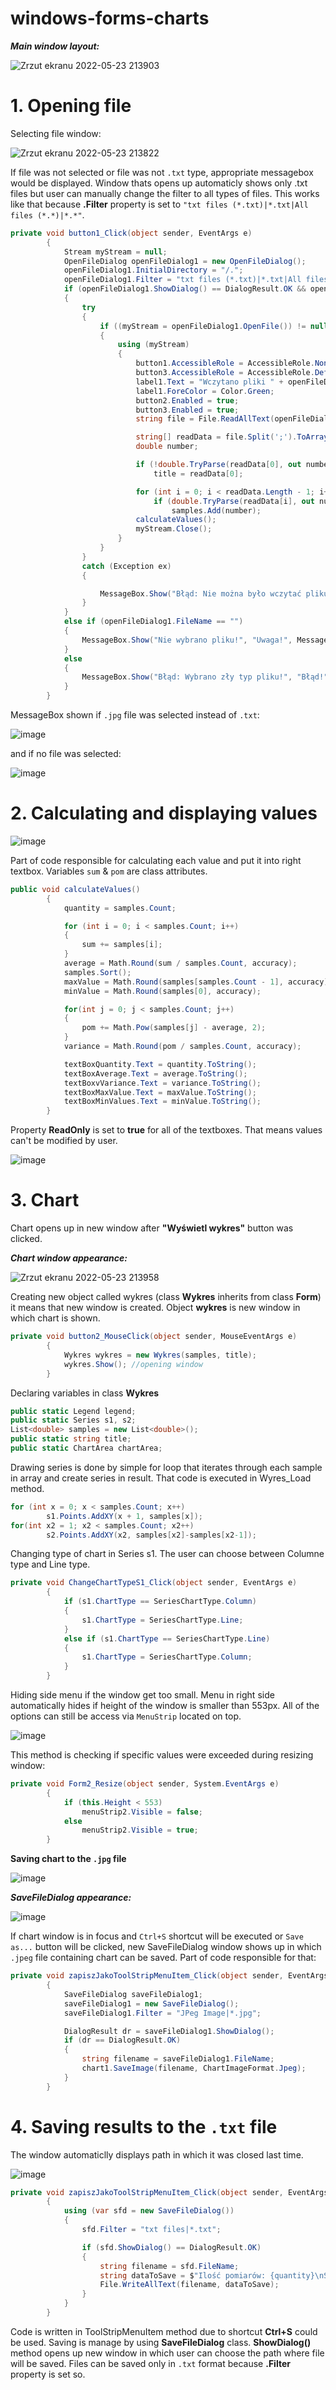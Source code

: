 # **windows-forms-charts**
***Main window layout:***

![Zrzut ekranu 2022-05-23 213903](https://user-images.githubusercontent.com/87483058/169895376-a68e4492-5b21-4f9d-9875-01e9cfaab351.png)

# 1. Opening file
Selecting file window:

![Zrzut ekranu 2022-05-23 213822](https://user-images.githubusercontent.com/87483058/169895532-d61f08ef-12d8-4faf-8d29-58c3529e5dfb.png)

If file was not selected or file was not `.txt` type, appropriate messagebox would be displayed. Window thats opens up automaticly shows only .txt files but user can manually change the filter to all types of files. This works like that because **.Filter** property is set to `"txt files (*.txt)|*.txt|All files (*.*)|*.*"`.
```c#
private void button1_Click(object sender, EventArgs e)
        {
            Stream myStream = null;
            OpenFileDialog openFileDialog1 = new OpenFileDialog();
            openFileDialog1.InitialDirectory = "/.";
            openFileDialog1.Filter = "txt files (*.txt)|*.txt|All files (*.*)|*.*";
            if (openFileDialog1.ShowDialog() == DialogResult.OK && openFileDialog1.FileName.Contains(".txt"))
            {
                try
                {
                    if ((myStream = openFileDialog1.OpenFile()) != null)
                    {
                        using (myStream)
                        {
                            button1.AccessibleRole = AccessibleRole.None;
                            button3.AccessibleRole = AccessibleRole.Default;
                            label1.Text = "Wczytano pliki " + openFileDialog1.FileName.Substring(openFileDialog1.FileName.LastIndexOf(@"\") + 1);
                            label1.ForeColor = Color.Green;
                            button2.Enabled = true;
                            button3.Enabled = true;
                            string file = File.ReadAllText(openFileDialog1.FileName);

                            string[] readData = file.Split(';').ToArray();
                            double number;

                            if (!double.TryParse(readData[0], out number))
                                title = readData[0];

                            for (int i = 0; i < readData.Length - 1; i++)
                                if (double.TryParse(readData[i], out number))
                                    samples.Add(number);
                            calculateValues();
                            myStream.Close();
                        }
                    }
                }
                catch (Exception ex)
                {

                    MessageBox.Show("Błąd: Nie można było wczytać pliku.\nOriginal error: " + ex.Message, "Błąd!", MessageBoxButtons.OK, MessageBoxIcon.Error);
                }
            }
            else if (openFileDialog1.FileName == "")
            {
                MessageBox.Show("Nie wybrano pliku!", "Uwaga!", MessageBoxButtons.OK, MessageBoxIcon.Warning);
            } 
            else
            {
                MessageBox.Show("Błąd: Wybrano zły typ pliku!", "Błąd!", MessageBoxButtons.OK, MessageBoxIcon.Error);
            }
        }
```
MessageBox shown if `.jpg` file was selected instead of `.txt`:

![image](https://user-images.githubusercontent.com/87483058/171732678-baf9ec86-869a-4cec-afe8-314c81d2c63e.png)

and if no file was selected:

![image](https://user-images.githubusercontent.com/87483058/171733298-4ec1da06-7e10-481d-87c5-aa5be9332d3f.png)


# 2. Calculating and displaying values

![image](https://user-images.githubusercontent.com/87483058/171727993-db055bf8-adf5-40a0-adec-131e498a0caf.png)

Part of code responsible for calculating each value and put it into right textbox. Variables `sum` & `pom` are class attributes.
```c#
public void calculateValues()
        {
            quantity = samples.Count;

            for (int i = 0; i < samples.Count; i++)
            {
                sum += samples[i];
            }
            average = Math.Round(sum / samples.Count, accuracy);
            samples.Sort();
            maxValue = Math.Round(samples[samples.Count - 1], accuracy);
            minValue = Math.Round(samples[0], accuracy);

            for(int j = 0; j < samples.Count; j++)
            {
                pom += Math.Pow(samples[j] - average, 2);
            }
            variance = Math.Round(pom / samples.Count, accuracy);

            textBoxQuantity.Text = quantity.ToString();
            textBoxAverage.Text = average.ToString();
            textBoxvVariance.Text = variance.ToString();
            textBoxMaxValue.Text = maxValue.ToString();
            textBoxMinValues.Text = minValue.ToString();
        }
```
Property **ReadOnly** is set to **true** for all of the textboxes. That means values can't be modified by user.

![image](https://user-images.githubusercontent.com/87483058/171498624-78853d12-85a5-47f9-b439-2455a1ddf3a5.png)

# 3. Chart

Chart opens up in new window after **"Wyświetl wykres"** button was clicked.

***Chart window appearance:***

![Zrzut ekranu 2022-05-23 213958](https://user-images.githubusercontent.com/87483058/169895679-6845b828-864a-4997-bbdd-09680ac74d07.png)

Creating new object called wykres (class **Wykres** inherits from class **Form**) it means that new window is created. Object **wykres** is new window in which chart is shown.
```c#
private void button2_MouseClick(object sender, MouseEventArgs e)
        {
            Wykres wykres = new Wykres(samples, title);
            wykres.Show(); //opening window
        }
```
Declaring variables in class **Wykres**
```c#
public static Legend legend;
public static Series s1, s2;
List<double> samples = new List<double>();
public static string title;
public static ChartArea chartArea;
```
Drawing series is done by simple for loop that iterates through each sample in array and create series in result. That code is executed in Wyres_Load method.
```c#
for (int x = 0; x < samples.Count; x++)
        s1.Points.AddXY(x + 1, samples[x]);
for(int x2 = 1; x2 < samples.Count; x2++)
        s2.Points.AddXY(x2, samples[x2]-samples[x2-1]);
```


Changing type of chart in Series s1. The user can choose between Columne type and Line type.

```c#
private void ChangeChartTypeS1_Click(object sender, EventArgs e)
        {
            if (s1.ChartType == SeriesChartType.Column)
            {
                s1.ChartType = SeriesChartType.Line;
            }
            else if (s1.ChartType == SeriesChartType.Line)
            {
                s1.ChartType = SeriesChartType.Column;
            }
        }
```
Hiding side menu if the window get too small. Menu in right side automatically hides if height of the window is smaller than 553px. All of the options can still be access via `MenuStrip` located on top.

![image](https://user-images.githubusercontent.com/87483058/171502723-1b222ba1-de61-42ab-bbfb-b7162b10f07f.png)

This method is checking if specific values were exceeded during resizing window:
```c#
private void Form2_Resize(object sender, System.EventArgs e)
        {
            if (this.Height < 553)
                menuStrip2.Visible = false;
            else
                menuStrip2.Visible = true;
        }
```
**Saving chart to the `.jpg` file**

![image](https://user-images.githubusercontent.com/87483058/171726154-31eadc46-f381-473f-a5e0-1b71cc0daf44.png)

***SaveFileDialog appearance:***

![image](https://user-images.githubusercontent.com/87483058/171726061-9c695374-5846-45de-b67b-576f1af21196.png)

If chart window is in focus and `Ctrl+S` shortcut will be executed or `Save as...` button will be clicked, new SaveFileDialog window shows up in which `.jpeg` file containing chart can be saved. Part of code responsible for that:
```c#
private void zapiszJakoToolStripMenuItem_Click(object sender, EventArgs e)
        {
            SaveFileDialog saveFileDialog1;
            saveFileDialog1 = new SaveFileDialog();
            saveFileDialog1.Filter = "JPeg Image|*.jpg";

            DialogResult dr = saveFileDialog1.ShowDialog();
            if (dr == DialogResult.OK)
            {
                string filename = saveFileDialog1.FileName;
                chart1.SaveImage(filename, ChartImageFormat.Jpeg);
            }
        }
```

# 4. Saving results to the `.txt` file
The window automaticlly displays path in which it was closed last time.

![image](https://user-images.githubusercontent.com/87483058/171725390-2b201b42-d9a5-4f3c-82d3-f4c31d287145.png)

```c#
private void zapiszJakoToolStripMenuItem_Click(object sender, EventArgs e)
        {
            using (var sfd = new SaveFileDialog())
            {
                sfd.Filter = "txt files|*.txt";

                if (sfd.ShowDialog() == DialogResult.OK)
                {
                    string filename = sfd.FileName;
                    string dataToSave = $"Ilość pomiarów: {quantity}\nŚrednia arytmetyczna: {average}\nWariancja: {variance}\nWartość maksymalna: {maxValue}\nWartość minimalna: {minValue}";
                    File.WriteAllText(filename, dataToSave);
                }
            }
        }
```
Code is written in ToolStripMenuItem method due to shortcut **Ctrl+S** could be used. Saving is manage by using **SaveFileDialog** class. **ShowDialog()** method opens up new window in which user can choose the path where file will be saved. Files can be saved only in `.txt` format because **.Filter** property is set so.
